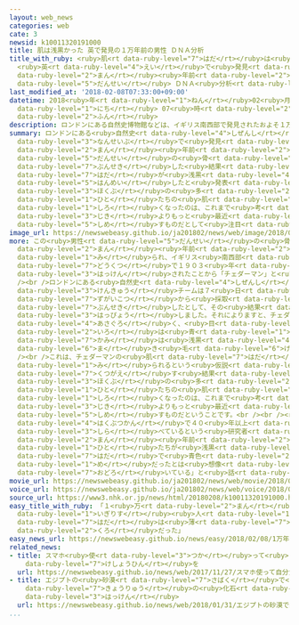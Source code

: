 ```yaml
---
layout: web_news
categories: web
cate: 3
newsid: k10011320191000
title: 肌は浅黒かった 英で発見の１万年前の男性 ＤＮＡ分析
title_with_ruby: <ruby>肌<rt data-ruby-level="7">はだ</rt></ruby>は<ruby>浅黒<rt data-ruby-level="4">あさぐろ</rt></ruby>かった
  <ruby>英<rt data-ruby-level="4">えい</rt></ruby>で<ruby>発見<rt data-ruby-level="3">はっけん</rt></ruby>の１<ruby>万<rt
  data-ruby-level="2">まん</rt></ruby><ruby>年前<rt data-ruby-level="2">ねんまえ</rt></ruby>の<ruby>男性<rt
  data-ruby-level="5">だんせい</rt></ruby> ＤＮＡ<ruby>分析<rt data-ruby-level="7">ぶんせき</rt></ruby>
last_modified_at: '2018-02-08T07:33:00+09:00'
datetime: 2018<ruby>年<rt data-ruby-level="1">ねん</rt></ruby>02<ruby>月<rt data-ruby-level="1">がつ</rt></ruby>08<ruby>日<rt
  data-ruby-level="1">にち</rt></ruby> 07<ruby>時<rt data-ruby-level="2">じ</rt></ruby>33<ruby>分<rt
  data-ruby-level="2">ふん</rt></ruby>
description: ロンドンにある自然史博物館などは、イギリス南西部で発見されたおよそ１万年前の男性の骨のＤＮＡを分析した結果、肌が浅黒かったことが判明したと発表し、ヨーロッパ北部の多くの人たちの肌が白くなったのは、これまで考えられていた時期よりもっと最近であることを示すものだとして注目されています。
summary: ロンドンにある<ruby>自然史<rt data-ruby-level="4">しぜんし</rt></ruby><ruby>博物館<rt data-ruby-level="4">はくぶつかん</rt></ruby>などは、イギリス<ruby>南西部<rt
  data-ruby-level="3">なんせいぶ</rt></ruby>で<ruby>発見<rt data-ruby-level="3">はっけん</rt></ruby>されたおよそ１<ruby>万<rt
  data-ruby-level="2">まん</rt></ruby><ruby>年前<rt data-ruby-level="2">ねんまえ</rt></ruby>の<ruby>男性<rt
  data-ruby-level="5">だんせい</rt></ruby>の<ruby>骨<rt data-ruby-level="6">ほね</rt></ruby>のＤＮＡを<ruby>分析<rt
  data-ruby-level="7">ぶんせき</rt></ruby>した<ruby>結果<rt data-ruby-level="4">けっか</rt></ruby>、<ruby>肌<rt
  data-ruby-level="7">はだ</rt></ruby>が<ruby>浅黒<rt data-ruby-level="4">あさぐろ</rt></ruby>かったことが<ruby>判明<rt
  data-ruby-level="5">はんめい</rt></ruby>したと<ruby>発表<rt data-ruby-level="3">はっぴょう</rt></ruby>し、ヨーロッパ<ruby>北部<rt
  data-ruby-level="3">ほくぶ</rt></ruby>の<ruby>多<rt data-ruby-level="2">おお</rt></ruby>くの<ruby>人<rt
  data-ruby-level="1">ひと</rt></ruby>たちの<ruby>肌<rt data-ruby-level="7">はだ</rt></ruby>が<ruby>白<rt
  data-ruby-level="1">しろ</rt></ruby>くなったのは、これまで<ruby>考<rt data-ruby-level="2">かんが</rt></ruby>えられていた<ruby>時期<rt
  data-ruby-level="3">じき</rt></ruby>よりもっと<ruby>最近<rt data-ruby-level="4">さいきん</rt></ruby>であることを<ruby>示<rt
  data-ruby-level="5">しめ</rt></ruby>すものだとして<ruby>注目<rt data-ruby-level="3">ちゅうもく</rt></ruby>されています。
image_url: https://newswebeasy.github.io/ja201802/news/web/image/2018/02/08/K10011320191_1802080909_1802080927_01_03.jpg
more: この<ruby>男性<rt data-ruby-level="5">だんせい</rt></ruby>の<ruby>骨<rt data-ruby-level="6">ほね</rt></ruby>はおよそ１<ruby>万<rt
  data-ruby-level="2">まん</rt></ruby><ruby>年前<rt data-ruby-level="2">ねんまえ</rt></ruby>のものと<ruby>見<rt
  data-ruby-level="1">み</rt></ruby>られ、イギリス<ruby>南西部<rt data-ruby-level="3">なんせいぶ</rt></ruby>のチェダーにある<ruby>洞窟<rt
  data-ruby-level="7">どうくつ</rt></ruby>で１９０３<ruby>年<rt data-ruby-level="1">ねん</rt></ruby>に<ruby>発見<rt
  data-ruby-level="3">はっけん</rt></ruby>されたことから「チェダーマン」と<ruby>呼<rt data-ruby-level="6">よ</rt></ruby>ばれています。<br
  /><br />ロンドンにある<ruby>自然史<rt data-ruby-level="4">しぜんし</rt></ruby><ruby>博物館<rt data-ruby-level="4">はくぶつかん</rt></ruby>などの<ruby>研究<rt
  data-ruby-level="3">けんきゅう</rt></ruby>チームは７<ruby>日<rt data-ruby-level="1">にち</rt></ruby>、<ruby>頭蓋骨<rt
  data-ruby-level="7">ずがいこつ</rt></ruby>から<ruby>採取<rt data-ruby-level="5">さいしゅ</rt></ruby>したＤＮＡを<ruby>分析<rt
  data-ruby-level="7">ぶんせき</rt></ruby>したとして、その<ruby>結果<rt data-ruby-level="4">けっか</rt></ruby>を<ruby>発表<rt
  data-ruby-level="3">はっぴょう</rt></ruby>しました。それによりますと、チェダーマンは、<ruby>肌<rt data-ruby-level="7">はだ</rt></ruby>が<ruby>浅黒<rt
  data-ruby-level="4">あさぐろ</rt></ruby>く、<ruby>目<rt data-ruby-level="2">め</rt></ruby>の<ruby>色<rt
  data-ruby-level="2">いろ</rt></ruby>は<ruby>青<rt data-ruby-level="1">あお</rt></ruby>かったほか、<ruby>髪<rt
  data-ruby-level="7">かみ</rt></ruby>は<ruby>浅黒<rt data-ruby-level="4">あさぐろ</rt></ruby>い<ruby>巻<rt
  data-ruby-level="6">ま</rt></ruby>き<ruby>毛<rt data-ruby-level="6">げ</rt></ruby>だったということです。<br
  /><br />これは、チェダーマンの<ruby>肌<rt data-ruby-level="7">はだ</rt></ruby>は<ruby>白<rt data-ruby-level="1">しろ</rt></ruby>いと<ruby>見<rt
  data-ruby-level="1">み</rt></ruby>られるという<ruby>仮説<rt data-ruby-level="5">かせつ</rt></ruby>を<ruby>覆<rt
  data-ruby-level="7">くつがえ</rt></ruby>す<ruby>結果<rt data-ruby-level="4">けっか</rt></ruby>で、ヨーロッパ<ruby>北部<rt
  data-ruby-level="3">ほくぶ</rt></ruby>の<ruby>多<rt data-ruby-level="2">おお</rt></ruby>くの<ruby>人<rt
  data-ruby-level="1">ひと</rt></ruby>たちの<ruby>肌<rt data-ruby-level="7">はだ</rt></ruby>が<ruby>白<rt
  data-ruby-level="1">しろ</rt></ruby>くなったのは、これまで<ruby>考<rt data-ruby-level="2">かんが</rt></ruby>えられていた<ruby>時期<rt
  data-ruby-level="3">じき</rt></ruby>よりもっと<ruby>最近<rt data-ruby-level="4">さいきん</rt></ruby>であることを<ruby>示<rt
  data-ruby-level="5">しめ</rt></ruby>すものだということです。<br /><br /><ruby>自然史<rt data-ruby-level="4">しぜんし</rt></ruby><ruby>博物館<rt
  data-ruby-level="4">はくぶつかん</rt></ruby>で４０<ruby>年以上<rt data-ruby-level="4">ねんいじょう</rt></ruby>にわたってチェダーマンを<ruby>調<rt
  data-ruby-level="3">しら</rt></ruby>べているという<ruby>研究者<rt data-ruby-level="3">けんきゅうしゃ</rt></ruby>は、「１<ruby>万<rt
  data-ruby-level="2">まん</rt></ruby><ruby>年前<rt data-ruby-level="2">ねんまえ</rt></ruby>の<ruby>人<rt
  data-ruby-level="1">ひと</rt></ruby>たちが<ruby>浅黒<rt data-ruby-level="4">あさぐろ</rt></ruby>い<ruby>肌<rt
  data-ruby-level="7">はだ</rt></ruby>で<ruby>青色<rt data-ruby-level="2">あおいろ</rt></ruby>の<ruby>目<rt
  data-ruby-level="1">め</rt></ruby>だったとは<ruby>想像<rt data-ruby-level="5">そうぞう</rt></ruby>していなかったため、とても<ruby>驚<rt
  data-ruby-level="7">おどろ</rt></ruby>いている」と<ruby>話<rt data-ruby-level="2">はな</rt></ruby>しています。
movie_url: https://newswebeasy.github.io/ja201802/news/web/movie/2018/02/08/k10011320191_201802080909_201802080927.mp4
voice_url: https://newswebeasy.github.io/ja201802/news/web/voice/2018/02/08/k10011320191_201802080909_201802080927.mp3
source_url: https://www3.nhk.or.jp/news/html/20180208/k10011320191000.html
easy_title_with_ruby: 「１<ruby>万<rt data-ruby-level="2">まん</rt></ruby><ruby>年前<rt data-ruby-level="2">ねんまえ</rt></ruby>の<ruby>イギリス<rt
  data-ruby-level="1">いぎりす</rt></ruby><ruby>人<rt data-ruby-level="1">じん</rt></ruby>の<ruby>肌<rt
  data-ruby-level="7">はだ</rt></ruby>は<ruby>薄<rt data-ruby-level="7">うす</rt></ruby>い<ruby>黒<rt
  data-ruby-level="2">くろ</rt></ruby>だった」
easy_news_url: https://newswebeasy.github.io/news/easy/2018/02/08/1万年前のイギリス人の肌は薄い黒だった
related_news:
- title: スマホ<ruby>使<rt data-ruby-level="3">つか</rt></ruby>って<ruby>自分<rt data-ruby-level="2">じぶん</rt></ruby>だけの<ruby>化粧品<rt
    data-ruby-level="7">けしょうひん</rt></ruby>を
  url: https://newswebeasy.github.io/news/web/2017/11/27/スマホ使って自分だけの化粧品を
- title: エジプトの<ruby>砂漠<rt data-ruby-level="7">さばく</rt></ruby>で<ruby>新種<rt data-ruby-level="4">しんしゅ</rt></ruby>の<ruby>恐竜<rt
    data-ruby-level="7">きょうりゅう</rt></ruby>の<ruby>化石<rt data-ruby-level="3">かせき</rt></ruby><ruby>発見<rt
    data-ruby-level="3">はっけん</rt></ruby>
  url: https://newswebeasy.github.io/news/web/2018/01/31/エジプトの砂漠で新種の恐竜の化石発見
...
```

